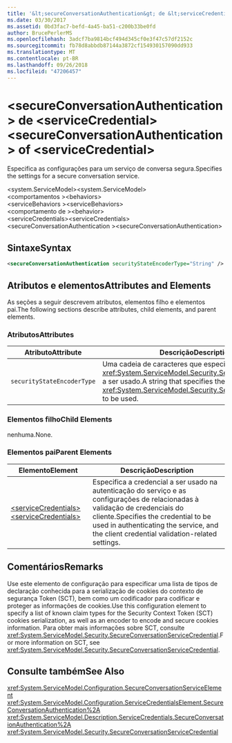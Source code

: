 ```yaml
---
title: '&lt;secureConversationAuthentication&gt; de &lt;serviceCredential&gt;'
ms.date: 03/30/2017
ms.assetid: 0bd3fac7-befd-4a45-ba51-c200b33be0fd
author: BrucePerlerMS
ms.openlocfilehash: 3adcf7ba9814bcf494d345cf0e3f47c57df2152c
ms.sourcegitcommit: fb78d8abbdb87144a3872cf154930157090dd933
ms.translationtype: MT
ms.contentlocale: pt-BR
ms.lasthandoff: 09/26/2018
ms.locfileid: "47206457"
---
```

# <a name="ltsecureconversationauthenticationgt-of-ltservicecredentialgt"></a><span data-ttu-id="85a59-102">&lt;secureConversationAuthentication&gt; de &lt;serviceCredential&gt;</span><span class="sxs-lookup"><span data-stu-id="85a59-102">&lt;secureConversationAuthentication&gt; of &lt;serviceCredential&gt;</span></span>
<span data-ttu-id="85a59-103">Especifica as configurações para um serviço de conversa segura.</span><span class="sxs-lookup"><span data-stu-id="85a59-103">Specifies the settings for a secure conversation service.</span></span>  
  
 <span data-ttu-id="85a59-104">\<system.ServiceModel></span><span class="sxs-lookup"><span data-stu-id="85a59-104">\<system.ServiceModel></span></span>  
<span data-ttu-id="85a59-105">\<comportamentos ></span><span class="sxs-lookup"><span data-stu-id="85a59-105">\<behaviors></span></span>  
<span data-ttu-id="85a59-106">\<serviceBehaviors ></span><span class="sxs-lookup"><span data-stu-id="85a59-106">\<serviceBehaviors></span></span>  
<span data-ttu-id="85a59-107">\<comportamento de ></span><span class="sxs-lookup"><span data-stu-id="85a59-107">\<behavior></span></span>  
<span data-ttu-id="85a59-108">\<serviceCredentials></span><span class="sxs-lookup"><span data-stu-id="85a59-108">\<serviceCredentials></span></span>  
<span data-ttu-id="85a59-109">\<secureConversationAuthentication ></span><span class="sxs-lookup"><span data-stu-id="85a59-109">\<secureConversationAuthentication></span></span>  
  
## <a name="syntax"></a><span data-ttu-id="85a59-110">Sintaxe</span><span class="sxs-lookup"><span data-stu-id="85a59-110">Syntax</span></span>  
  
```xml  
<secureConversationAuthentication securityStateEncoderType="String" />  
```  
  
## <a name="attributes-and-elements"></a><span data-ttu-id="85a59-111">Atributos e elementos</span><span class="sxs-lookup"><span data-stu-id="85a59-111">Attributes and Elements</span></span>  
 <span data-ttu-id="85a59-112">As seções a seguir descrevem atributos, elementos filho e elementos pai.</span><span class="sxs-lookup"><span data-stu-id="85a59-112">The following sections describe attributes, child elements, and parent elements.</span></span>  
  
### <a name="attributes"></a><span data-ttu-id="85a59-113">Atributos</span><span class="sxs-lookup"><span data-stu-id="85a59-113">Attributes</span></span>  
  
|<span data-ttu-id="85a59-114">Atributo</span><span class="sxs-lookup"><span data-stu-id="85a59-114">Attribute</span></span>|<span data-ttu-id="85a59-115">Descrição</span><span class="sxs-lookup"><span data-stu-id="85a59-115">Description</span></span>|  
|---------------|-----------------|  
|`securityStateEncoderType`|<span data-ttu-id="85a59-116">Uma cadeia de caracteres que especifica o tipo de <xref:System.ServiceModel.Security.SecurityStateEncoder> a ser usado.</span><span class="sxs-lookup"><span data-stu-id="85a59-116">A string that specifies the type of <xref:System.ServiceModel.Security.SecurityStateEncoder> to be used.</span></span>|  
  
### <a name="child-elements"></a><span data-ttu-id="85a59-117">Elementos filho</span><span class="sxs-lookup"><span data-stu-id="85a59-117">Child Elements</span></span>  
 <span data-ttu-id="85a59-118">nenhuma.</span><span class="sxs-lookup"><span data-stu-id="85a59-118">None.</span></span>  
  
### <a name="parent-elements"></a><span data-ttu-id="85a59-119">Elementos pai</span><span class="sxs-lookup"><span data-stu-id="85a59-119">Parent Elements</span></span>  
  
|<span data-ttu-id="85a59-120">Elemento</span><span class="sxs-lookup"><span data-stu-id="85a59-120">Element</span></span>|<span data-ttu-id="85a59-121">Descrição</span><span class="sxs-lookup"><span data-stu-id="85a59-121">Description</span></span>|  
|-------------|-----------------|  
|[<span data-ttu-id="85a59-122">\<serviceCredentials></span><span class="sxs-lookup"><span data-stu-id="85a59-122">\<serviceCredentials></span></span>](../../../../../docs/framework/configure-apps/file-schema/wcf/servicecredentials.md)|<span data-ttu-id="85a59-123">Especifica a credencial a ser usado na autenticação do serviço e as configurações de relacionadas à validação de credenciais do cliente.</span><span class="sxs-lookup"><span data-stu-id="85a59-123">Specifies the credential to be used in authenticating the service, and the client credential validation-related settings.</span></span>|  
  
## <a name="remarks"></a><span data-ttu-id="85a59-124">Comentários</span><span class="sxs-lookup"><span data-stu-id="85a59-124">Remarks</span></span>  
 <span data-ttu-id="85a59-125">Use este elemento de configuração para especificar uma lista de tipos de declaração conhecida para a serialização de cookies do contexto de segurança Token (SCT), bem como um codificador para codificar e proteger as informações de cookies.</span><span class="sxs-lookup"><span data-stu-id="85a59-125">Use this configuration element to specify a list of known claim types for the Security Context Token (SCT) cookies serialization, as well as an encoder to encode and secure cookies information.</span></span> <span data-ttu-id="85a59-126">Para obter mais informações sobre SCT, consulte <xref:System.ServiceModel.Security.SecureConversationServiceCredential>.</span><span class="sxs-lookup"><span data-stu-id="85a59-126">For more information on SCT, see <xref:System.ServiceModel.Security.SecureConversationServiceCredential>.</span></span>  
  
## <a name="see-also"></a><span data-ttu-id="85a59-127">Consulte também</span><span class="sxs-lookup"><span data-stu-id="85a59-127">See Also</span></span>  
 <xref:System.ServiceModel.Configuration.SecureConversationServiceElement>  
 <xref:System.ServiceModel.Configuration.ServiceCredentialsElement.SecureConversationAuthentication%2A>  
 <xref:System.ServiceModel.Description.ServiceCredentials.SecureConversationAuthentication%2A>  
 <xref:System.ServiceModel.Security.SecureConversationServiceCredential>
